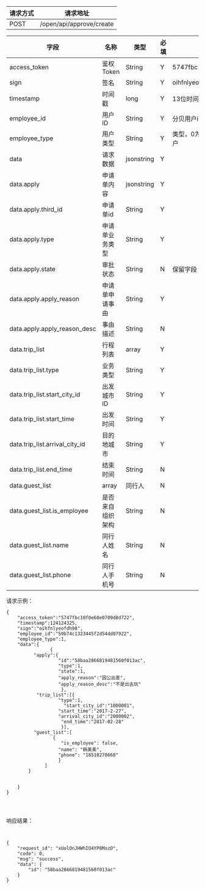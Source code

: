 请求方式|请求地址
----|---
POST|/open/api/approve/create


字段|名称|类型|必填|描述
----|---|---|---|---
access_token|鉴权Token|String|Y|5747fbc10f0e60e0709d8d722
sign|签名|String|Y| oihfnlyeofdh98
timestamp |时间戳|long|Y| 13位时间戳  1241243250000
employee\_id|用户ID|String|Y|分贝用户id或者第三方用户id
employee\_type|用户类型 |String|Y|类型，0为分贝用户，1为第三方用户
data |请求数据|jsonstring|Y|
data.apply |申请单内容| jsonstring |Y|
data.apply.third_id |申请单id|String|Y|
data.apply.type| 申请单业务类型| String |Y|
data.apply.state| 审批状态|String|N|保留字段
data.apply.apply\_reason |申请单申请事由| String |Y|
data.apply.apply\_reason\_desc |事由描述|String|N|
data.trip\_list| 行程列表| array |Y|
data.trip\_list.type| 业务类型|String|Y|
data.trip\_list.start\_city\_id| 出发城市ID| String |Y|
data.trip\_list.start\_time|出发时间 |String|Y|
data.trip\_list.arrival\_city\_id| 目的地城市|String|Y|
data.trip\_list.end\_time|结束时间|String|N|
data.guest\_list| array |同行人|N|
data.guest\_list.is\_employee|是否来自组织架构  |String|N|
data.guest\_list.name |同行人姓名 | String | N |
data.guest\_list.phone |同行人手机号 |String| N |





请求示例：


```
{
	"access_token":"5747fbc10f0e60e0709d8d722",
	"timestamp":124124325,
	"sign":"oihfnlyeofdh98",
	"employee_id":"59b74c1323445f2d54dd07922",
	"employee_type":1,
	"data":{
				{
		  "apply":{
		           "id":"58baa2866819481560f013ac",
		           "type":1,
		           "state":1,
		           "apply_reason":"因公出差",
		           "apply_reason_desc":"不是出去玩"
		            },
		   "trip_list":[{
		           "type":1,  
		             "start_city_id":"1000001",        
		           "start_time":"2017-2-27",
		           "arrival_city_id":"2000002",
		            "end_time":"2017-02-28"
		            }],
		  "guest_list":[
		         {
		            "is_employee": false,
		           "name": "韩美美",
		           "phone": "18518270668"
		           }
		      ]
		}
		

	}
}




```



响应结果：




```


{
    "request_id": "xUolOnJHWhIO4YP8MozO",
    "code": 0,
    "msg": "success",
    "data": {
        "id": "58baa2866819481560f013ac"
    }
}



```

